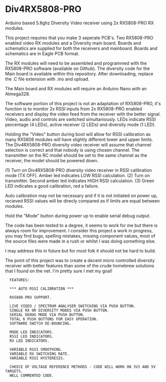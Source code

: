 # Div4RX5808-PRO
Arduino based 5.8ghz  Diversity Video receiver using 2x RX5808-PRO RX modules.

This project requires that you make 3 seperate PCB's. Two RX5808-PRO enabled video RX modules and a Diversity main board.
Boards and schematics are supplied for both the receivers and mainboard. 
Boards and schematics are in Eagle PCB format.

The RX modules will need to be assembled and programmed with the RX5808-PRO software (available on Github).
The diversity code for the Main board is available within this repository. After downloading, replace the .C file extension with .ino and upload.

The Main board and RX modules will require an Arduino Nano with an Atmega328.

The software portion of this project is not an adaptation of RX5808-PRO, it's function is to monitor 2x RSSI inputs from 2x RX5808-PRO enabled receivers and display the video feed from the receiver with the better signal. 
Video, audio and controls are switched simultaniously. LEDs indicate RSSI percentage (4 LEDs), active receiver (2 LEDs) and diversity mode (1 LED).

Holding the "Video" button during boot will allow for RSSI calibration as many RX5808 modules will have slightly different lower and upper limits.
The Div4RX5808-PRO diversity video receiver will assume that channel selection is correct and that nobody is using chosen channel.
The transmitter on the RC model should be set to the same channel as the receiver, the model should be powered down.

(1) Turn on Div4RX5808-PRO diversity video receiver in RSSI calibration mode (TX OFF). Amber led indicates LOW RSSI calculation.
(2) Turn on transmitter. Second amber led indicates HIGH RSSI calculation.
(3) Green LED indicates a good calibration, red a failure.

Auto calibration may not be necessary and if it is not initiated on power up, recieved RSSI values will be direcly compared as if limits are equal between modules.

Hold the "Mode" button during power up to enable serial debug output.

The code has been tested to a degree, it seems to work for me but there is always room for improvement.
I consider this project a work in progress, you may find bugs, spelling mistakes, missing component values, most of the source files were made in a rush or whilst I was doing something else.

I may address this in future but for most folk it should not be hard to build.

The point of this project was to create a decent micro controlled diversity receiver with better features than some of the crude homebrew solutions that I found on the net. I'm pretty sure I met my goal!

      FEATURES:
      
      *** AUTO RSSI CALIBRATION ***
      
      RX5808-PRO SUPPORT.
      
      LIVE VIDEO / SPECTRUM ANALYSER SWITCHING VIA PUSH BUTTON.
      SINGLE RX OR DIVERSITY MODES VIA PUSH BUTTON.
      SERIAL DEBUG MODE VIA PUSH BUTTON.
      TOTAL 6 PUSH BUTTONS FOR EASY OPERATION.
      SOFTWARE SWITCH DE-BOUNCING.
      
      MODE LED INDICATORS.
      RSSI LED INDICATORS.
      RX LED INDICATORS.
      
      VARIABLE RSSI SMOOTHING.
      VARIABLE RX SWITCHING RATE.
      VARIABLE RSSI HYSTERESIS.
      
      CHOICE OF VOLTAGE REFERENCE METHODS - CODE WILL WORK ON 3V3 AND 5V TARGETS.
      WELL COMMENTED CODE.
      

      

